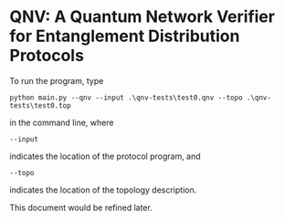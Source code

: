 # QNV: A Quantum Network Verifier for Entanglement Distribution Protocols

To run the program, type

```
python main.py --qnv --input .\qnv-tests\test0.qnv --topo .\qnv-tests\test0.top 
```

in the command line, where

```
--input
```

indicates the location of the protocol program, and

```
--topo
```

indicates the location of the topology description.

This document would be refined later.
